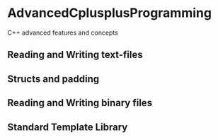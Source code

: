 # AdvancedCplusplusProgramming
C++ advanced features and concepts

## Reading and Writing text-files
## Structs and padding
## Reading and Writing binary files
## Standard Template Library
